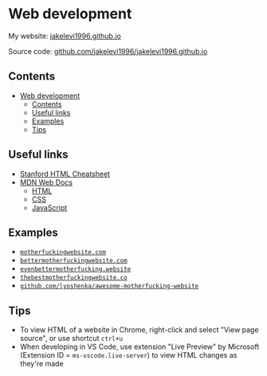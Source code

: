 # Web development

My website: [jakelevi1996.github.io](https://jakelevi1996.github.io/)

Source code: [github.com/jakelevi1996/jakelevi1996.github.io](https://github.com/jakelevi1996/jakelevi1996.github.io)

## Contents

- [Web development](#web-development)
  - [Contents](#contents)
  - [Useful links](#useful-links)
  - [Examples](#examples)
  - [Tips](#tips)

## Useful links

- [Stanford HTML Cheatsheet](https://web.stanford.edu/group/csp/cs21/htmlcheatsheet.pdf)
- [MDN Web Docs](https://developer.mozilla.org/en-US/docs/Web)
  - [HTML](https://developer.mozilla.org/en-US/docs/Web/HTML)
  - [CSS](https://developer.mozilla.org/en-US/docs/Web/CSS)
  - [JavaScript](https://developer.mozilla.org/en-US/docs/Web/JavaScript)

## Examples

- [`motherfuckingwebsite.com`](https://motherfuckingwebsite.com/)
- [`bettermotherfuckingwebsite.com`](http://bettermotherfuckingwebsite.com/)
- [`evenbettermotherfucking.website`](https://evenbettermotherfucking.website/)
- [`thebestmotherfuckingwebsite.co`](https://thebestmotherfuckingwebsite.co/)
- [`github.com/lyoshenka/awesome-motherfucking-website`](https://github.com/lyoshenka/awesome-motherfucking-website)

## Tips

- To view HTML of a website in Chrome, right-click and select "View page source", or use shortcut `ctrl+u`
- When developing in VS Code, use extension "Live Preview" by Microsoft (Extension ID = `ms-vscode.live-server`) to view HTML changes as they're made
